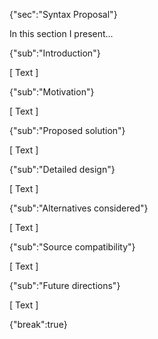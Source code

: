 {"sec":"Syntax Proposal"}

In this section I present...

{"sub":"Introduction"}

[ Text ]

{"sub":"Motivation"}

[ Text ]

{"sub":"Proposed solution"}

[ Text ]

{"sub":"Detailed design"}

[ Text ]

{"sub":"Alternatives considered"}

[ Text ]

{"sub":"Source compatibility"}

[ Text ]

{"sub":"Future directions"}

[ Text ]

{"break":true}